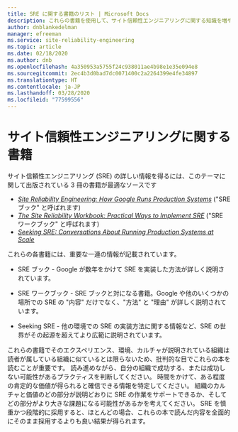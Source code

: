 ```yaml
---
title: SRE に関する書籍のリスト | Microsoft Docs
description: これらの書籍を使用して、サイト信頼性エンジニアリングに関する知識を増やしてください
author: dnblankedelman
manager: efreeman
ms.service: site-reliability-engineering
ms.topic: article
ms.date: 02/18/2020
ms.author: dnb
ms.openlocfilehash: 4a350953a5755f24c938011ae4b98e1e35e094e8
ms.sourcegitcommit: 2ec4b3d0bad7dc0071400c2a2264399e4fe34897
ms.translationtype: HT
ms.contentlocale: ja-JP
ms.lasthandoff: 03/28/2020
ms.locfileid: "77599556"
---
```

# <a name="books-about-site-reliability-engineering"></a>サイト信頼性エンジニアリングに関する書籍

サイト信頼性エンジニアリング (SRE) の詳しい情報を得るには、このテーマに関して出版されている 3 冊の書籍が最適なソースです

- [_Site Reliability Engineering: How Google Runs Production Systems_](https://shop.oreilly.com/product/0636920041528.do) ("SRE ブック" と呼ばれます)
- [_The Site Reliability Workbook: Practical Ways to Implement SRE_](https://shop.oreilly.com/product/0636920132448.do) ("SRE ワークブック" と呼ばれます)
- [_Seeking SRE: Conversations About Running Production Systems at Scale_](https://shop.oreilly.com/product/0636920063964.do)

これらの各書籍には、重要な一連の情報が記載されています。

- SRE ブック - Google が数年をかけて SRE を実装した方法が詳しく説明されています。

- SRE ワークブック - SRE ブックと対になる書籍。Google や他のいくつかの場所での SRE の "内容" だけでなく、"方法" と "理由" が詳しく説明されています。

- Seeking SRE - 他の環境での SRE の実装方法に関する情報など、SRE の世界がその起源を超えてより広範に説明されています。

これらの書籍でそのエクスペリエンス、環境、カルチャが説明されている組織は読者が属している組織に似ているとは限らないため、批判的な目でこれらの本を読むことが重要です。 読み進めながら、自分の組織で成功する、または成功しない可能性があるプラクティスを判断してください。 時間をかけて、ある程度の肯定的な価値が得られると確信できる情報を特定してください。 組織のカルチャと価値のどの部分が説明どおりに SRE の作業をサポートできるか、そしてどの部分がより大きな課題になる可能性があるかを考えてください。 SRE を慎重かつ段階的に採用すると、ほとんどの場合、これらの本で読んだ内容を全面的にそのまま採用するよりも良い結果が得られます。
